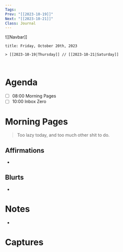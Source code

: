 ```yaml
---
Tags: 
Prev: "[[2023-10-19]]"
Next: "[[2023-10-21]]"
Class: Journal
---
```


![[Navbar]]

```ad-date
title: Friday, October 20th, 2023

> [[2023-10-19|Thursday]] // [[2023-10-21|Saturday]]



```

# Agenda

- [ ] 08:00 Morning Pages
- [ ] 10:00 Inbox Zero

# Morning Pages 

> Too lazy today, and too much other shit to do.

## Affirmations

- 

## Blurts

- 

# Notes

- 
# Captures

